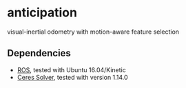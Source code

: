 # anticipation
visual-inertial odometry with motion-aware feature selection

## Dependencies

- [ROS](https://ros.org), tested with Ubuntu 16.04/Kinetic
- [Ceres Solver](http://ceres-solver.org/installation.html), tested with version 1.14.0